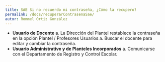 ```yaml
---
title: SAE Si no recuerdo mi contraseña, ¿Cómo la recupero?
permalink: /docs/recuperarContrasenaSae/
autor: Rommel Ortiz González
---
```


- **Usuario de Docente**
    a. La Dirección del Plantel restablece la contraseña en la opción Plantel / Profesores Usuarios
    a. Buscar el docente para editar y cambiar la contraseña.
- **Usuario Administrativo y de Planteles Incorporados**
    a. Comunicarse con el Departamento de Registro y Control Escolar.